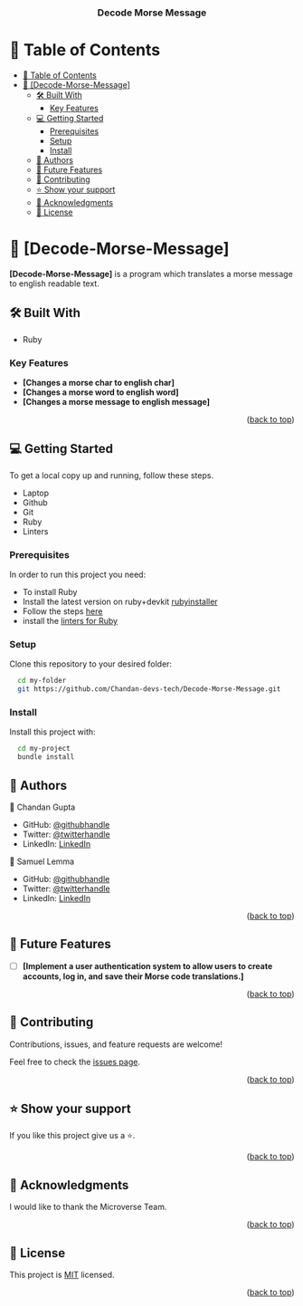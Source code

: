 <a name="readme-top"></a>

<div align="center">

  <h3><b>Decode Morse Message</b></h3>

</div>

<!-- TABLE OF CONTENTS -->

# 📗 Table of Contents

- [📗 Table of Contents](#-table-of-contents)
- [📖 \[Decode-Morse-Message\] ](#-decode-morse-message-)
  - [🛠 Built With ](#-built-with-)
    - [Key Features ](#key-features-)
  - [💻 Getting Started ](#-getting-started-)
    - [Prerequisites](#prerequisites)
    - [Setup](#setup)
    - [Install](#install)
  - [👥 Authors ](#-authors-)
  - [🔭 Future Features ](#-future-features-)
  - [🤝 Contributing ](#-contributing-)
  - [⭐️ Show your support ](#️-show-your-support-)
  - [🙏 Acknowledgments ](#-acknowledgments-)
  - [📝 License ](#-license-)

<!-- PROJECT DESCRIPTION -->

# 📖 [Decode-Morse-Message] <a name="about-project"></a>

**[Decode-Morse-Message]** is a program which translates a morse message to english readable text.

## 🛠 Built With <a name="built-with"></a>
- Ruby

<!-- Features -->

### Key Features <a name="key-features"></a>

- **[Changes a morse char to english char]**
- **[Changes a morse word to english word]**
- **[Changes a morse message to english message]**

<p align="right">(<a href="#readme-top">back to top</a>)</p>

<!-- GETTING STARTED -->

## 💻 Getting Started <a name="getting-started"></a>

To get a local copy up and running, follow these steps.
- Laptop
- Github
- Git
- Ruby
- Linters

### Prerequisites

In order to run this project you need:
- To install Ruby
- Install the latest version on ruby+devkit [rubyinstaller](https://rubyinstaller.org/downloads/)
- Follow the steps [here](https://stackify.com/install-ruby-on-windows-everything-you-need-to-get-going/)
- install the [linters for Ruby](https://github.com/microverseinc/linters-config/tree/master/ruby)

### Setup

Clone this repository to your desired folder:

```sh
  cd my-folder
  git https://github.com/Chandan-devs-tech/Decode-Morse-Message.git
```

### Install

Install this project with:

```sh
  cd my-project
  bundle install
```

<!-- AUTHORS -->

## 👥 Authors <a name="authors"></a>

👤 Chandan Gupta

- GitHub: [@githubhandle](https://github.com/Chandan-devs-tech)
- Twitter: [@twitterhandle](https://twitter.com/ChandanGuptaDev)
- LinkedIn: [LinkedIn](https://www.linkedin.com/in/chandangupta-devs)

👤 Samuel Lemma

- GitHub: [@githubhandle](https://github.com/sam2if)
- Twitter: [@twitterhandle](https://twitter.com/samuellemma3733)
- LinkedIn: [LinkedIn](https://www.linkedin.com/in/s-lemma/)

<p align="right">(<a href="#readme-top">back to top</a>)</p>

<!-- FUTURE FEATURES -->

## 🔭 Future Features <a name="future-features"></a>

- [ ] **[Implement a user authentication system to allow users to create accounts, log in, and save their Morse code translations.]**

<p align="right">(<a href="#readme-top">back to top</a>)</p>

<!-- CONTRIBUTING -->

## 🤝 Contributing <a name="contributing"></a>

Contributions, issues, and feature requests are welcome!

Feel free to check the [issues page](https://github.com/Chandan-devs-tech/Decode-Morse-Message/issues).

<p align="right">(<a href="#readme-top">back to top</a>)</p>

<!-- SUPPORT -->

## ⭐️ Show your support <a name="support"></a>


If you like this project give us a ⭐️.

<p align="right">(<a href="#readme-top">back to top</a>)</p>

<!-- ACKNOWLEDGEMENTS -->

## 🙏 Acknowledgments <a name="acknowledgements"></a>

I would like to thank the Microverse Team.

<p align="right">(<a href="#readme-top">back to top</a>)</p>


<!-- LICENSE -->

## 📝 License <a name="license"></a>

This project is [MIT](https://github.com/Chandan-devs-tech/Decode-Morse-Message/blob/dev/MIT.md) licensed.


<p align="right">(<a href="#readme-top">back to top</a>)</p>